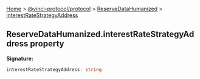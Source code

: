 [Home](./index.md) &gt; [@vinci-protocol/protocol](./protocol.md) &gt; [ReserveDataHumanized](./protocol.reservedatahumanized.md) &gt; [interestRateStrategyAddress](./protocol.reservedatahumanized.interestratestrategyaddress.md)

## ReserveDataHumanized.interestRateStrategyAddress property

<b>Signature:</b>

```typescript
interestRateStrategyAddress: string
```
